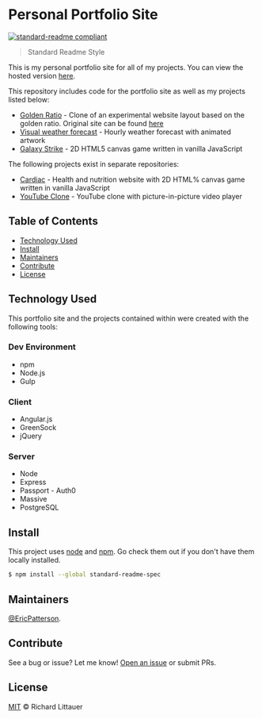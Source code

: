 # Personal Portfolio Site

[![standard-readme compliant](https://img.shields.io/badge/readme%20style-standard-brightgreen.svg?style=flat-square)](https://ericcpatterson.com)

> Standard Readme Style

This is my personal portfolio site for all of my projects. You can view the hosted version [here](https://ericcpatterson.com).

This repository includes code for the portfolio site as well as my projects listed below: 

- [Golden Ratio](https://github.com/erpatterson11/devmtn-personal-project/tree/master/public/app/routes/golden-ratio-site) - Clone of an experimental website layout based on the golden ratio. Original site can be found [here]()
- [Visual weather forecast](https://github.com/erpatterson11/devmtn-personal-project/tree/master/public/app/routes/weather-app) - Hourly weather forecast with animated artwork 
- [Galaxy Strike](https://github.com/erpatterson11/devmtn-personal-project/tree/master/public/app/routes/game) - 2D HTML5 canvas game written in vanilla JavaScript

The following projects exist in separate repositories: 

- [Cardiac](https://github.com/cardiac-game/cardiac-game) - Health and nutrition website with 2D HTML% canvas game written in vanilla JavaScript
- [YouTube Clone](https://github.com/erpatterson11/youtube-clone) - YouTube clone with picture-in-picture video player

## Table of Contents

- [Technology Used](#background)
- [Install](#install)
- [Maintainers](#maintainers)
- [Contribute](#contribute)
- [License](#license)

## Technology Used

This portfolio site and the projects contained within were created with the following tools:

### Dev Environment

- npm
- Node.js
- Gulp

### Client

- Angular.js 
- GreenSock
- jQuery

### Server

- Node
- Express
- Passport - Auth0
- Massive
- PostgreSQL

## Install

This project uses [node](http://nodejs.org) and [npm](https://npmjs.com). Go check them out if you don't have them locally installed.

```sh
$ npm install --global standard-readme-spec
```

## Maintainers

[@EricPatterson](https://github.com/erpatterson11).

## Contribute

See a bug or issue? Let me know! [Open an issue](https://github.com/erpatterson11/devmtn-personal-project/issues/new) or submit PRs.

## License

[MIT](LICENSE) © Richard Littauer